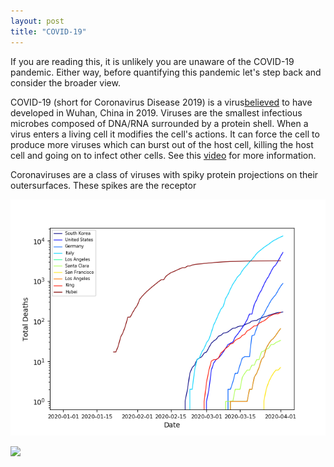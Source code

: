 ```yaml
---
layout: post
title: "COVID-19"
---
```

If you are reading this, it is unlikely you are unaware of the COVID-19 pandemic. Either way, before quantifying this pandemic let's step back and consider the broader view.

COVID-19 (short for Coronavirus Disease 2019) is a virus[believed](https://www.sciencedaily.com/releases/2020/03/200317175442.htm) to have developed in Wuhan, China in 2019. Viruses are the smallest infectious microbes composed of DNA/RNA surrounded by a protein shell. When a virus enters a living cell it modifies the cell's actions. It can force the cell to produce more viruses which can burst out of the host cell, killing the host cell and going on to infect other cells. See this [video](https://www.youtube.com/watch?v=5DGwOJXSxqg) for more information.

Coronaviruses are a class of viruses with spiky protein projections on their outersurfaces. These spikes are the receptor 

![Total Deaths vs. Date](/data/covid_plots/total_deaths_unmodified.png)


![](https://media.githubusercontent.com/media/tashwoods/tashwoods.github.io/master/data/covid_plots/total_deaths.gif)





